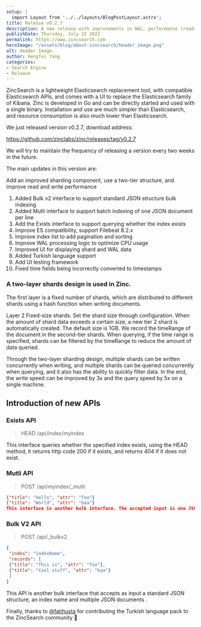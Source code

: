 ```yaml
---
setup: |
  import Layout from '../../layouts/BlogPostLayout.astro';
title: Release v0.2.7
description: A new release with improvements in WAL, performance (reads, writes)
publishDate: Thursday, July 22 2022
permalink: https://www.zincsearch.com
heroImage: "/assets/blog/about-zincsearch/header_image.png"
alt: Header Image.
author: Hengfei Yang
categories:
- Search Engine
- Release
---
```

ZincSearch is a lightweight Elasticsearch replacement tool, with compatible Elasticsearch APIs, and comes with a UI to replace the Elasticsearch family of Kibana. Zinc is developed in Go and can be directly started and used with a single binary. Installation and use are much simpler than Elasticsearch, and resource consumption is also much lower than Elasticsearch.

We just released version v0.2.7, download address:

https://github.com/zinclabs/zinc/releases/tag/v0.2.7

We will try to maintain the frequency of releasing a version every two weeks in the future.

The main updates in this version are:

Add an improved sharding component, use a two-tier structure, and improve read and write performance

1. Added Bulk v2 interface to support standard JSON structure bulk indexing
1. Added Mutli interface to support batch indexing of one JSON document per line
1. Add the Exists interface to support querying whether the index exists
1. Improve ES compatibility, support Filebeat 8.2.x
1. Improve index list to add pagination and sorting
1. Improve WAL processing logic to optimize CPU usage
1. Improved UI for displaying shard and WAL data
1. Added Turkish language support
1. Add UI testing framework
1. Fixed time fields being incorrectly converted to timestamps


### A two-layer shards design is used in Zinc.

The first layer is a fixed number of shards, which are distributed to different shards using a hash function when writing documents.

Layer 2 Fixed-size shards. Set the shard size through configuration. When the amount of shard data exceeds a certain size, a new tier 2 shard is automatically created. The default size is 1GB. We record the timeRange of the document in the second-tier shards. When querying, if the time range is specified, shards can be filtered by the timeRange to reduce the amount of data queried.

Through the two-layer sharding design, multiple shards can be written concurrently when writing, and multiple shards can be queried concurrently when querying, and it also has the ability to quickly filter data. In the end, the write speed can be improved by 3x and the query speed by 5x on a single machine.

## Introduction of new APIs

### Exists API

> HEAD /api/index/myindex

This interface queries whether the specified index exists, using the HEAD method, it returns http code 200 if it exists, and returns 404 if it does not exist.

### Mutli API

> POST /api/myindex/_multi

```json
{"title": "Hello", "attr": "foo"}
{"title": "World", "attr": "baa"}
This interface is another bulk interface. The accepted input is one JSON document per line. Of course, it only supports insertion, not update and delete operations.
```

### Bulk V2 API

> POST /api/_bulkv2

```json
{
 "index": "indexName",
 "records": [
 {"title": "This is", "attr": "foo"},
 {"title": "Cool stuff", "attr": "baa"}
 ]
}
```
This API is another bulk interface that accepts as input a standard JSON structure, an index name and multiple JSON documents .

Finally, thanks to [@fatihusta](https://github.com/fatihusta)  for contributing the Turkish language pack to the ZincSearch community 🎉

